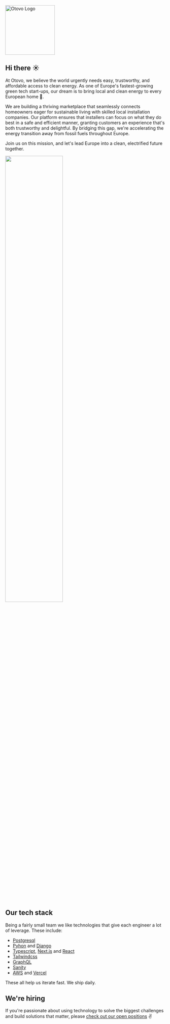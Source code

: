 <picture>
  <source media="(prefers-color-scheme: dark)" srcset="https://user-images.githubusercontent.com/2470775/197496099-bc7bfa45-e329-483d-90d5-b48b98f814d7.png">
  <source media="(prefers-color-scheme: light)" srcset="https://user-images.githubusercontent.com/2470775/197496093-5541b09f-74f2-4ebb-b5c0-b63182dda772.png">
  <img src="https://user-images.githubusercontent.com/2470775/197496093-5541b09f-74f2-4ebb-b5c0-b63182dda772.png" width="156" alt="Otovo Logo" />
</picture>


## Hi there ☀️

At Otovo, we believe the world urgently needs easy, trustworthy, and affordable access to clean energy. As one of Europe's fastest-growing green tech start-ups, our dream is to bring local and clean energy to every European home 🌱.

We are building a thriving marketplace that seamlessly connects homeowners eager for sustainable living with skilled local installation companies. Our platform ensures that installers can focus on what they do best in a safe and efficient manner, granting customers an experience that's both trustworthy and delightful. By bridging this gap, we're accelerating the energy transition away from fossil fuels throughout Europe.

Join us on this mission, and let's lead Europe into a clean, electrified future together.

<a href="https://careers.otovo.com/positions?department=Product&utm_source=github">
<img src="https://www.otovo.com/images/social-map-2023.svg" width="60%" />
</a>

## Our tech stack

Being a fairly small team we like technologies that give each engineer a lot of leverage. These include:

- [Postgresql](https://www.postgresql.org/)
- [Pyhon](https://www.python.org/) and [Django](https://www.djangoproject.com/)
- [Typescript](https://www.typescriptlang.org/), [Next.js](https://nextjs.org/) and [React](https://reactjs.org/)
- [Tailwindcss](https://tailwindcss.com/)
- [GraphQL](https://graphql.org/)
- [Sanity](https://www.sanity.io/)
- [AWS](https://aws.amazon.com/) and [Vercel](https://vercel.com/)

These all help us iterate fast. We ship daily.


## We're hiring

If you're passionate about using technology to solve the biggest challenges and build solutions that matter, please [check out our open positions](https://careers.otovo.com/positions?department=Product&utm_source=github) ✌️

